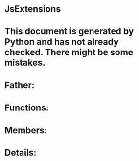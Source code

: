 JsExtensions
===

# This document is generated by Python and has not already checked. There might be some mistakes.

# Father:

# Functions:

# Members:

# Details:
